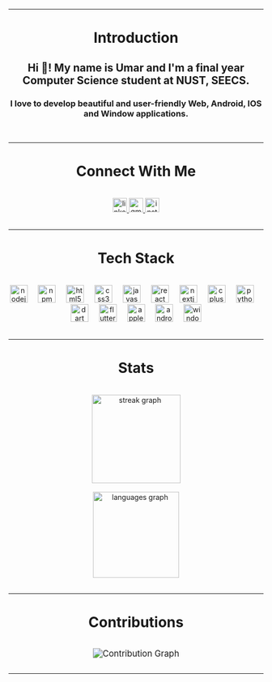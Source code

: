 <hr/>
<h1 align="center">Introduction</h1>
<h2 align="center">Hi 👋! My name is Umar and I'm a final year Computer Science student at NUST, SEECS.</h2>
<h3 align="center">I love to develop beautiful and user-friendly Web, Android, IOS and Window applications.</h3>
<br/>
<hr/>

<h1 align="center">Connect With Me</h1>
<br/>
<div align="center">
  <a href="https://www.linkedin.com/in/umar-tariq-/" target="_blank">
    <img src="https://img.shields.io/static/v1?message=LinkedIn&logo=linkedin&label=&color=0077B5&logoColor=white&labelColor=&style=flat" height="28" alt="linkedin logo"  />
  </a>
  <a href="mailto:official.umartariq@gmail.com?body=Assalam-u-alaikum!%0A" target="_blank">
    <img src="https://img.shields.io/static/v1?message=Gmail&logo=gmail&label=&color=D14836&logoColor=white&labelColor=&style=flat" height="28" alt="gmail logo"  />
  </a>
  <a href="https://www.instagram.com/umar_.tariq/" target="_blank">
    <img src="https://img.shields.io/static/v1?message=Instagram&logo=instagram&label=&color=E4405F&logoColor=white&labelColor=&style=flat" height="28" alt="instagram logo"  />
  </a>
</div>
<br/>

<hr/>
<h1 align="center">Tech Stack</h1>
<br/>
<div align="center">
  <img src="https://cdn.jsdelivr.net/gh/devicons/devicon/icons/nodejs/nodejs-plain-wordmark.svg" height="35" alt="nodejs logo"  />
  <img width="13" />
  <img src="https://cdn.jsdelivr.net/gh/devicons/devicon/icons/npm/npm-original-wordmark.svg" height="35" alt="npm logo"  />
  <img width="13" />
  <img src="https://cdn.jsdelivr.net/gh/devicons/devicon/icons/html5/html5-plain-wordmark.svg" height="35" alt="html5 logo"  />
  <img width="13" />
  <img src="https://cdn.jsdelivr.net/gh/devicons/devicon/icons/css3/css3-plain-wordmark.svg" height="35" alt="css3 logo"  />
  <img width="13" />
  <img src="https://cdn.jsdelivr.net/gh/devicons/devicon/icons/javascript/javascript-original.svg" height="35" alt="javascript logo"  />
  <img width="13" />
  <img src="https://cdn.jsdelivr.net/gh/devicons/devicon/icons/react/react-original-wordmark.svg" height="35" alt="react logo"  />
  <img width="13" />
  <img src="https://cdn.jsdelivr.net/gh/devicons/devicon/icons/nextjs/nextjs-original.svg" height="35" alt="nextjs logo"  />
  <img width="13" />
  <img src="https://cdn.jsdelivr.net/gh/devicons/devicon/icons/cplusplus/cplusplus-original.svg" height="35" alt="cplusplus logo"  />
  <img width="13" />
  <img src="https://cdn.jsdelivr.net/gh/devicons/devicon/icons/python/python-original-wordmark.svg" height="35" alt="python logo"  />
  <img width="13" />
  <img src="https://cdn.jsdelivr.net/gh/devicons/devicon/icons/dart/dart-original.svg" height="35" alt="dart logo"  />
  <img width="13" />
  <img src="https://cdn.jsdelivr.net/gh/devicons/devicon/icons/flutter/flutter-original.svg" height="35" alt="flutter logo"  />
  <img width="13" />
  <img src="https://cdn.jsdelivr.net/gh/devicons/devicon/icons/apple/apple-original.svg" height="35" alt="apple logo"  />
  <img width="13" />
  <img src="https://cdn.jsdelivr.net/gh/devicons/devicon/icons/android/android-plain-wordmark.svg" height="35" alt="android logo"  />
  <img width="13" />
  <img src="https://cdn.jsdelivr.net/gh/devicons/devicon/icons/windows8/windows8-original.svg" height="35" alt="windows8 logo"  />
</div>
<br/>

<hr/>
<h1 align="center">Stats</h1>
<br/>
<div align="center">
  <img src="https://streak-stats.demolab.com?user=umar-tariq-1&locale=en&mode=daily&theme=swift&hide_border=false&border_radius=6&date_format=j%20M%5B%20Y%5D" height="175" alt="streak graph" /> <br>
  <br/>
  <img src="https://github-readme-stats.vercel.app/api/top-langs?username=umar-tariq-1&locale=en&hide_title=true&layout=compact&card_width=320&langs_count=8&theme=swift&hide_border=false&custom_title=Used%20Languages" height="170" alt="languages graph"  />
</div>
<br/>

<hr/>
<h1 align="center">Contributions</h1>
<br/>
<div align="center">
  <img src="https://ghchart.rshah.org/umar-tariq-1" alt="Contribution Graph" style="transform: scale(1.2);" />
</div>
<br>
<hr/>
